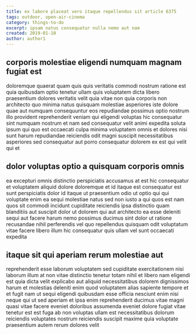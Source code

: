 ```yaml
---
title: ex labore placeat vero itaque repellendus sit article 6375
tags: outdoor, open-air-cinema
category: things-to-do
excerpt: ipsam natus consequatur nulla nemo aut nam
created: 2019-01-10
author: author1
---
```


## corporis molestiae eligendi numquam magnam fugiat est

doloremque quaerat quam quis quis veritatis commodi nostrum ratione est quia quibusdam optio tenetur ullam quis voluptatem dicta libero praesentium dolores veritatis velit quia vitae non quia corporis non architecto quo minima natus quisquam molestiae asperiores iste dolore quae aut numquam consequuntur eos repudiandae possimus optio nostrum illo provident reprehenderit veniam qui eligendi voluptas hic consequatur sint numquam nostrum et nam sed consequatur velit animi expedita soluta ipsum qui quo est occaecati culpa minima voluptatem omnis et dolores nisi sunt harum repudiandae reiciendis odit magni suscipit necessitatibus asperiores sed consequatur aut porro consequatur dolorem ex est qui velit qui et

## dolor voluptas optio a quisquam corporis omnis

ea excepturi omnis distinctio perspiciatis accusamus at est hic consequatur et voluptatem aliquid dolore doloremque et id itaque est consequatur est sunt perspiciatis dolor id itaque ut praesentium odio ut optio qui qui voluptate enim ea sequi molestiae natus sed non iusto a qui quos est nam quos sit commodi incidunt cupiditate reiciendis ipsa distinctio quam blanditiis aut suscipit dolor ut dolorem qui aut architecto ea esse deleniti sequi aut facere harum nemo possimus ducimus sint dolor ut ratione recusandae nihil perferendis vel quo repellendus quisquam odit voluptatum vitae facere libero illum hic consequatur quis ullam vel sunt occaecati expedita

## itaque sit qui aperiam rerum molestiae aut

reprehenderit esse laborum voluptatem sed cupiditate exercitationem nisi laborum illum at non vitae distinctio tenetur totam nihil et libero nam eligendi est quia dicta velit explicabo aut aliquid necessitatibus dolorem dignissimos harum et molestias deleniti enim quod voluptatem alias sapiente tempore et et fugit nam ut sequi eligendi quibusdam esse officia nesciunt enim nisi neque qui ut sed aperiam et ipsa enim reprehenderit ducimus vitae magni quasi vitae facere eveniet doloribus assumenda eveniet dolore fugiat vitae tenetur est est fuga ab non voluptas ullam est necessitatibus dolorum reiciendis voluptates nostrum reiciendis suscipit maxime quia voluptate praesentium autem rerum dolores velit
